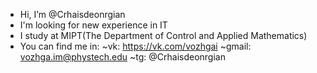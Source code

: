 - Hi, I’m @Crhaisdeonrgian
- I'm looking for new experience in IT
- I study at MIPT(The Department of Control and Applied Mathematics)
- You can find me in: 
    ~vk: https://vk.com/vozhgai 
    ~gmail: vozhga.im@phystech.edu 
    ~tg: @Crhaisdeonrgian

<!---
Crhaisdeonrgian/Crhaisdeonrgian is a ✨ special ✨ repository because its `README.md` (this file) appears on your GitHub profile.
You can click the Preview link to take a look at your changes.
--->
